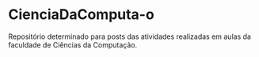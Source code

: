 # CienciaDaComputa-o
Repositório determinado para posts das atividades realizadas em aulas da faculdade de Ciências da Computação.
